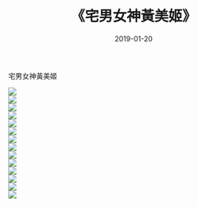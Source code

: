 ﻿---
layout: post
title:  《宅男女神黃美姬》
date:   2019-01-20
img: http://pic.660000.xyz/1:/唯美/2019/宅男女神黃美姬/000.jpg
categories: [美女, 清纯, 唯美]
---

宅男女神黃美姬

  ![](http://pic.660000.xyz/1:/唯美/2019/宅男女神黃美姬/001.jpg) <br> ![](http://pic.660000.xyz/1:/唯美/2019/宅男女神黃美姬/002.jpg) <br> ![](http://pic.660000.xyz/1:/唯美/2019/宅男女神黃美姬/003.jpg) <br> ![](http://pic.660000.xyz/1:/唯美/2019/宅男女神黃美姬/004.jpg) <br> ![](http://pic.660000.xyz/1:/唯美/2019/宅男女神黃美姬/005.jpg) <br> ![](http://pic.660000.xyz/1:/唯美/2019/宅男女神黃美姬/006.jpg) <br> ![](http://pic.660000.xyz/1:/唯美/2019/宅男女神黃美姬/007.jpg) <br> ![](http://pic.660000.xyz/1:/唯美/2019/宅男女神黃美姬/008.jpg) <br> ![](http://pic.660000.xyz/1:/唯美/2019/宅男女神黃美姬/009.jpg) <br> ![](http://pic.660000.xyz/1:/唯美/2019/宅男女神黃美姬/010.jpg) <br> ![](http://pic.660000.xyz/1:/唯美/2019/宅男女神黃美姬/011.jpg) <br> ![](http://pic.660000.xyz/1:/唯美/2019/宅男女神黃美姬/012.jpg) <br> ![](http://pic.660000.xyz/1:/唯美/2019/宅男女神黃美姬/013.jpg) <br> ![](http://pic.660000.xyz/1:/唯美/2019/宅男女神黃美姬/014.jpg) <br>